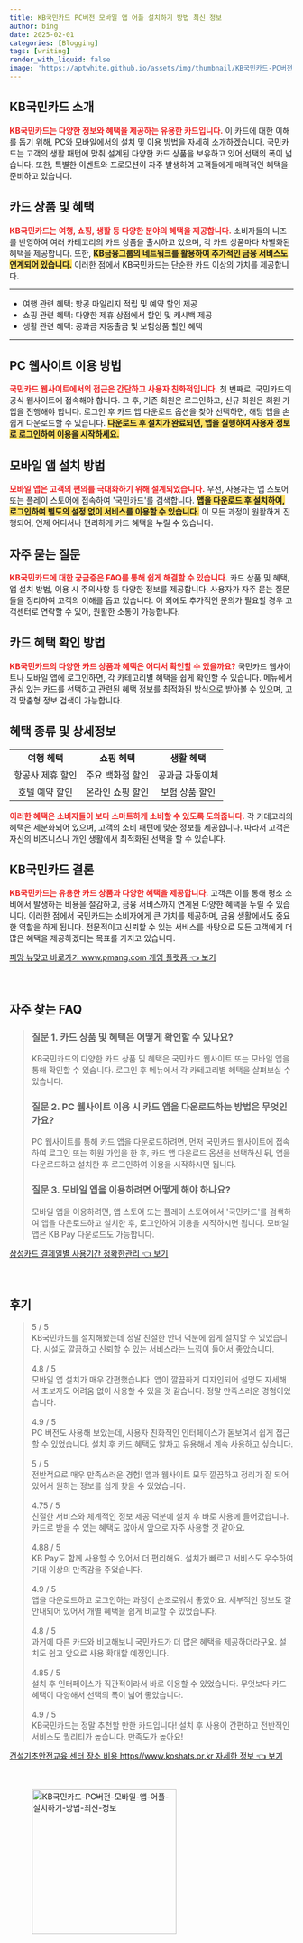 ```yaml
---
title: KB국민카드 PC버전 모바일 앱 어플 설치하기 방법 최신 정보
author: bing
date: 2025-02-01
categories: [Blogging]
tags: [writing]
render_with_liquid: false
image: 'https://aptwhite.github.io/assets/img/thumbnail/KB국민카드-PC버전-모바일-앱-어플-설치하기-방법-최신-정보.webp'
---
```

<h2 id='KB국민카드_소개'>KB국민카드 소개</h2>

<p><b><span style="color: #ee2323;">KB국민카드는 다양한 정보와 혜택을 제공하는 유용한 카드입니다.</span></b> 이 카드에 대한 이해를 돕기 위해, PC와 모바일에서의 설치 및 이용 방법을 자세히 소개하겠습니다. 국민카드는 고객의 생활 패턴에 맞춰 설계된 다양한 카드 상품을 보유하고 있어 선택의 폭이 넓습니다. 또한, 특별한 이벤트와 프로모션이 자주 발생하여 고객들에게 매력적인 혜택을 준비하고 있습니다.</p>

<h2 id='카드_상품_및_혜택'>카드 상품 및 혜택</h2>

<p><b><span style="color: #ee2323;">KB국민카드는 여행, 쇼핑, 생활 등 다양한 분야의 혜택을 제공합니다.</span></b> 소비자들의 니즈를 반영하여 여러 카테고리의 카드 상품을 출시하고 있으며, 각 카드 상품마다 차별화된 혜택을 제공합니다. 또한, <b><span style="background-color: #ffe066;">KB금융그룹의 네트워크를 활용하여 추가적인 금융 서비스도 연계되어 있습니다.</span></b> 이러한 점에서 KB국민카드는 단순한 카드 이상의 가치를 제공합니다.</p>

<hr />

<ul>
    <li>여행 관련 혜택: 항공 마일리지 적립 및 예약 할인 제공</li>
    <li>쇼핑 관련 혜택: 다양한 제휴 상점에서 할인 및 캐시백 제공</li>
    <li>생활 관련 혜택: 공과금 자동출금 및 보험상품 할인 혜택</li>
</ul>

<hr />

<h2 id='PC웹사이트_이용_방법'>PC 웹사이트 이용 방법</h2>

<p><b><span style="color: #ee2323;">국민카드 웹사이트에서의 접근은 간단하고 사용자 친화적입니다.</span></b> 첫 번째로, 국민카드의 공식 웹사이트에 접속해야 합니다. 그 후, 기존 회원은 로그인하고, 신규 회원은 회원 가입을 진행해야 합니다. 로그인 후 카드 앱 다운로드 옵션을 찾아 선택하면, 해당 앱을 손쉽게 다운로드할 수 있습니다. <b><span style="background-color: #ffe066;">다운로드 후 설치가 완료되면, 앱을 실행하여 사용자 정보로 로그인하여 이용을 시작하세요.</span></b></p>

<h2 id='모바일_앱_설치_방법'>모바일 앱 설치 방법</h2>

<p><b><span style="color: #ee2323;">모바일 앱은 고객의 편의를 극대화하기 위해 설계되었습니다.</span></b> 우선, 사용자는 앱 스토어 또는 플레이 스토어에 접속하여 '국민카드'를 검색합니다. <b><span style="background-color: #ffe066;">앱을 다운로드 후 설치하여, 로그인하여 별도의 설정 없이 서비스를 이용할 수 있습니다.</span></b> 이 모든 과정이 원활하게 진행되어, 언제 어디서나 편리하게 카드 혜택을 누릴 수 있습니다.</p>

<h2 id='자주_묻는_질문'>자주 묻는 질문</h2>

<p><b><span style="color: #ee2323;">KB국민카드에 대한 궁금증은 FAQ를 통해 쉽게 해결할 수 있습니다.</span></b> 카드 상품 및 혜택, 앱 설치 방법, 이용 시 주의사항 등 다양한 정보를 제공합니다. 사용자가 자주 묻는 질문들을 정리하여 고객의 이해를 돕고 있습니다. 이 외에도 추가적인 문의가 필요할 경우 고객센터로 연락할 수 있어, 원활한 소통이 가능합니다.</p>

<h2 id='카드_혜택_확인_방법'>카드 혜택 확인 방법</h2>

<p><b><span style="color: #ee2323;">KB국민카드의 다양한 카드 상품과 혜택은 어디서 확인할 수 있을까요?</span></b> 국민카드 웹사이트나 모바일 앱에 로그인하면, 각 카테고리별 혜택을 쉽게 확인할 수 있습니다. 메뉴에서 관심 있는 카드를 선택하고 관련된 혜택 정보를 최적화된 방식으로 받아볼 수 있으며, 고객 맞춤형 정보 검색이 가능합니다.</p>

<h2 id='혜택_종류_및_상세정보'>혜택 종류 및 상세정보</h2>

<table>
    <tr>
        <td style="text-align: center; height: 17px;"><b>여행 혜택</b></td>
        <td style="text-align: center; height: 17px;"><b>쇼핑 혜택</b></td>
        <td style="text-align: center; height: 17px;"><b>생활 혜택</b></td>
    </tr>
    <tr>
        <td style="text-align: center; height: 17px;">항공사 제휴 할인</td>
        <td style="text-align: center; height: 17px;">주요 백화점 할인</td>
        <td style="text-align: center; height: 17px;">공과금 자동이체</td>
    </tr>
    <tr>
        <td style="text-align: center; height: 17px;">호텔 예약 할인</td>
        <td style="text-align: center; height: 17px;">온라인 쇼핑 할인</td>
        <td style="text-align: center; height: 17px;">보험 상품 할인</td>
    </tr>
</table>

<p><b><span style="color: #ee2323;">이러한 혜택은 소비자들이 보다 스마트하게 소비할 수 있도록 도와줍니다.</span></b> 각 카테고리의 혜택은 세분화되어 있으며, 고객의 소비 패턴에 맞춘 정보를 제공합니다. 따라서 고객은 자신의 비즈니스나 개인 생활에서 최적화된 선택을 할 수 있습니다.</p>

<h2 id='KB국민카드_결론'>KB국민카드 결론</h2>

<p><b><span style="color: #ee2323;">KB국민카드는 유용한 카드 상품과 다양한 혜택을 제공합니다.</span></b> 고객은 이를 통해 평소 소비에서 발생하는 비용을 절감하고, 금융 서비스까지 연계된 다양한 혜택을 누릴 수 있습니다. 이러한 점에서 국민카드는 소비자에게 큰 가치를 제공하며, 금융 생활에서도 중요한 역할을 하게 됩니다. 전문적이고 신뢰할 수 있는 서비스를 바탕으로 모든 고객에게 더 많은 혜택을 제공하겠다는 목표를 가지고 있습니다.</p>
<p><a class="click-button" title="피망 뉴맞고 바로가기 www.pmang.com 게임 플랫폼" href="https://aptwhite.github.io/posts/%ED%94%BC%EB%A7%9D-%EB%89%B4%EB%A7%9E%EA%B3%A0-%EB%B0%94%EB%A1%9C%EA%B0%80%EA%B8%B0-www.pmang.com-%EA%B2%8C%EC%9E%84-%ED%94%8C%EB%9E%AB%ED%8F%BC/" rel="dofollow">피망 뉴맞고 바로가기 www.pmang.com 게임 플랫폼 👈 보기</a></p><br>
<h2 id='자주_찾는_FAQ'>자주 찾는 FAQ</h2>
<div itemscope="" itemtype="https://schema.org/FAQPage"> 
<blockquote> 
<div itemscope="" itemprop="mainEntity" itemtype="https://schema.org/Question"> 
<h3 itemprop="name">질문 1. 카드 상품 및 혜택은 어떻게 확인할 수 있나요? </h3> 
<div itemscope="" itemprop="acceptedAnswer" itemtype="https://schema.org/Answer"> 
<span itemprop="text"> 
<p>KB국민카드의 다양한 카드 상품 및 혜택은 국민카드 웹사이트 또는 모바일 앱을 통해 확인할 수 있습니다. 로그인 후 메뉴에서 각 카테고리별 혜택을 살펴보실 수 있습니다.</p> 
</span> 
</div> 
</div> 

<div itemscope="" itemprop="mainEntity" itemtype="https://schema.org/Question"> 
<h3 itemprop="name">질문 2. PC 웹사이트 이용 시 카드 앱을 다운로드하는 방법은 무엇인가요? </h3> 
<div itemscope="" itemprop="acceptedAnswer" itemtype="https://schema.org/Answer"> 
<span itemprop="text"> 
<p>PC 웹사이트를 통해 카드 앱을 다운로드하려면, 먼저 국민카드 웹사이트에 접속하여 로그인 또는 회원 가입을 한 후, 카드 앱 다운로드 옵션을 선택하신 뒤, 앱을 다운로드하고 설치한 후 로그인하여 이용을 시작하시면 됩니다.</p> 
</span> 
</div> 
</div> 

<div itemscope="" itemprop="mainEntity" itemtype="https://schema.org/Question"> 
<h3 itemprop="name">질문 3. 모바일 앱을 이용하려면 어떻게 해야 하나요?</h3> 
<div itemscope="" itemprop="acceptedAnswer" itemtype="https://schema.org/Answer"> 
<span itemprop="text"> 
<p>모바일 앱을 이용하려면, 앱 스토어 또는 플레이 스토어에서 '국민카드'를 검색하여 앱을 다운로드하고 설치한 후, 로그인하여 이용을 시작하시면 됩니다. 모바일 앱은 KB Pay 다운로드도 가능합니다.</p> 
</span> 
</div> 
</div> 
</blockquote> 
</div>
<p><a class="click-button" title="삼성카드 결제일별 사용기간 정확한관리" href="https://aptwhite.github.io/posts/%EC%82%BC%EC%84%B1%EC%B9%B4%EB%93%9C-%EA%B2%B0%EC%A0%9C%EC%9D%BC%EB%B3%84-%EC%82%AC%EC%9A%A9%EA%B8%B0%EA%B0%84-%EC%A0%95%ED%99%95%ED%95%9C%EA%B4%80%EB%A6%AC/" rel="dofollow">삼성카드 결제일별 사용기간 정확한관리 👈 보기</a></p><br>
<h2 id='후기'>후기</h2>
<div itemscope itemtype="https://schema.org/Product">
  <blockquote>
  <div itemprop="review" itemscope itemtype="https://schema.org/Review">
      <div itemprop="reviewRating" itemscope itemtype="https://schema.org/Rating"> <span itemprop="ratingValue">5</span> / <span itemprop="bestRating">5</span> </div>
      <span itemprop="reviewBody">KB국민카드를 설치해봤는데 정말 친절한 안내 덕분에 쉽게 설치할 수 있었습니다. 시설도 깔끔하고 신뢰할 수 있는 서비스라는 느낌이 들어서 좋았습니다.</span>
  </div>
  <br>
  <div itemprop="review" itemscope itemtype="https://schema.org/Review">
      <div itemprop="reviewRating" itemscope itemtype="https://schema.org/Rating"> <span itemprop="ratingValue">4.8</span> / <span itemprop="bestRating">5</span> </div>
      <span itemprop="reviewBody">모바일 앱 설치가 매우 간편했습니다. 앱이 깔끔하게 디자인되어 설명도 자세해서 초보자도 어려움 없이 사용할 수 있을 것 같습니다. 정말 만족스러운 경험이었습니다.</span>
  </div>
  <br>
  <div itemprop="review" itemscope itemtype="https://schema.org/Review">
      <div itemprop="reviewRating" itemscope itemtype="https://schema.org/Rating"> <span itemprop="ratingValue">4.9</span> / <span itemprop="bestRating">5</span> </div>
      <span itemprop="reviewBody">PC 버전도 사용해 보았는데, 사용자 친화적인 인터페이스가 돋보여서 쉽게 접근할 수 있었습니다. 설치 후 카드 혜택도 알차고 유용해서 계속 사용하고 싶습니다.</span>
  </div>
  <br>
  <div itemprop="review" itemscope itemtype="https://schema.org/Review">
      <div itemprop="reviewRating" itemscope itemtype="https://schema.org/Rating"> <span itemprop="ratingValue">5</span> / <span itemprop="bestRating">5</span> </div>
      <span itemprop="reviewBody">전반적으로 매우 만족스러운 경험! 앱과 웹사이트 모두 깔끔하고 정리가 잘 되어 있어서 원하는 정보를 쉽게 찾을 수 있었습니다.</span>
  </div>
  <br>
  <div itemprop="review" itemscope itemtype="https://schema.org/Review">
      <div itemprop="reviewRating" itemscope itemtype="https://schema.org/Rating"> <span itemprop="ratingValue">4.75</span> / <span itemprop="bestRating">5</span> </div>
      <span itemprop="reviewBody">친절한 서비스와 체계적인 정보 제공 덕분에 설치 후 바로 사용에 들어갔습니다. 카드로 받을 수 있는 혜택도 많아서 앞으로 자주 사용할 것 같아요.</span>
  </div>
  <br>
  <div itemprop="review" itemscope itemtype="https://schema.org/Review">
      <div itemprop="reviewRating" itemscope itemtype="https://schema.org/Rating"> <span itemprop="ratingValue">4.88</span> / <span itemprop="bestRating">5</span> </div>
      <span itemprop="reviewBody">KB Pay도 함께 사용할 수 있어서 더 편리해요. 설치가 빠르고 서비스도 우수하여 기대 이상의 만족감을 주었습니다.</span>
  </div>
  <br>
  <div itemprop="review" itemscope itemtype="https://schema.org/Review">
      <div itemprop="reviewRating" itemscope itemtype="https://schema.org/Rating"> <span itemprop="ratingValue">4.9</span> / <span itemprop="bestRating">5</span> </div>
      <span itemprop="reviewBody">앱을 다운로드하고 로그인하는 과정이 순조로워서 좋았어요. 세부적인 정보도 잘 안내되어 있어서 개별 혜택을 쉽게 비교할 수 있었습니다.</span>
  </div>
  <br>
  <div itemprop="review" itemscope itemtype="https://schema.org/Review">
      <div itemprop="reviewRating" itemscope itemtype="https://schema.org/Rating"> <span itemprop="ratingValue">4.8</span> / <span itemprop="bestRating">5</span> </div>
      <span itemprop="reviewBody">과거에 다른 카드와 비교해보니 국민카드가 더 많은 혜택을 제공하더라구요. 설치도 쉽고 앞으로 사용 확대할 예정입니다.</span>
  </div>
  <br>
  <div itemprop="review" itemscope itemtype="https://schema.org/Review">
      <div itemprop="reviewRating" itemscope itemtype="https://schema.org/Rating"> <span itemprop="ratingValue">4.85</span> / <span itemprop="bestRating">5</span> </div>
      <span itemprop="reviewBody">설치 후 인터페이스가 직관적이라서 바로 이용할 수 있었습니다. 무엇보다 카드 혜택이 다양해서 선택의 폭이 넓어 좋았습니다.</span>
  </div>
  <br>
  <div itemprop="review" itemscope itemtype="https://schema.org/Review">
      <div itemprop="reviewRating" itemscope itemtype="https://schema.org/Rating"> <span itemprop="ratingValue">4.9</span> / <span itemprop="bestRating">5</span> </div>
      <span itemprop="reviewBody">KB국민카드는 정말 추천할 만한 카드입니다! 설치 후 사용이 간편하고 전반적인 서비스도 퀄리티가 높습니다. 만족도가 높아요!</span>
  </div>
  </blockquote>
</div>
<p><a class="click-button" title="건설기초안전교육 센터 장소 비용 https//www.koshats.or.kr 자세한 정보" href="https://aptwhite.github.io/posts/%EA%B1%B4%EC%84%A4%EA%B8%B0%EC%B4%88%EC%95%88%EC%A0%84%EA%B5%90%EC%9C%A1-%EC%84%BC%ED%84%B0-%EC%9E%A5%EC%86%8C-%EB%B9%84%EC%9A%A9-httpswww.koshats.or.kr-%EC%9E%90%EC%84%B8%ED%95%9C-%EC%A0%95%EB%B3%B4/" rel="dofollow">건설기초안전교육 센터 장소 비용 https//www.koshats.or.kr 자세한 정보 👈 보기</a></p><br>
<figure class="image"><img src="https://aptwhite.github.io/assets/img/thumbnail/KB국민카드-PC버전-모바일-앱-어플-설치하기-방법-최신-정보.webp" alt="KB국민카드-PC버전-모바일-앱-어플-설치하기-방법-최신-정보" width="256" height="256"></figure>